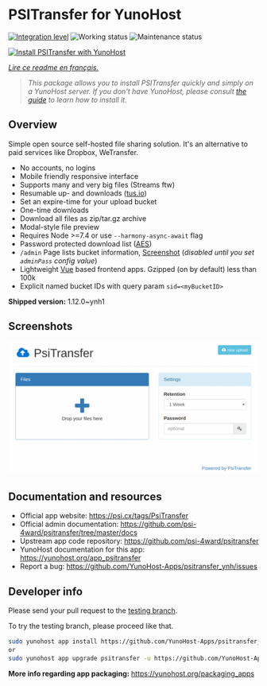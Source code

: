 <!--
N.B.: This README was automatically generated by https://github.com/YunoHost/apps/tree/master/tools/README-generator
It shall NOT be edited by hand.
-->

# PSITransfer for YunoHost

[![Integration level](https://dash.yunohost.org/integration/psitransfer.svg)](https://dash.yunohost.org/appci/app/psitransfer) ![Working status](https://ci-apps.yunohost.org/ci/badges/psitransfer.status.svg) ![Maintenance status](https://ci-apps.yunohost.org/ci/badges/psitransfer.maintain.svg)

[![Install PSITransfer with YunoHost](https://install-app.yunohost.org/install-with-yunohost.svg)](https://install-app.yunohost.org/?app=psitransfer)

*[Lire ce readme en français.](./README_fr.md)*

> *This package allows you to install PSITransfer quickly and simply on a YunoHost server.
If you don't have YunoHost, please consult [the guide](https://yunohost.org/#/install) to learn how to install it.*

## Overview

Simple open source self-hosted file sharing solution.
It's an alternative to paid services like Dropbox, WeTransfer.

* No accounts, no logins
* Mobile friendly responsive interface
* Supports many and very big files (Streams ftw)
* Resumable up- and downloads ([tus.io](https://tus.io))
* Set an expire-time for your upload bucket
* One-time downloads
* Download all files as zip/tar.gz archive
* Modal-style file preview
* Requires Node >=7.4 or use `--harmony-async-await` flag
* Password protected download list ([AES](https://en.wikipedia.org/wiki/Advanced_Encryption_Standard))
* `/admin` Page lists bucket information, [Screenshot](https://raw.githubusercontent.com/psi-4ward/psitransfer/master/docs/PsiTransfer-Admin.png) (_disabled until you set `adminPass` config value_)
* Lightweight [Vue](https://vuejs.org) based frontend apps. Gzipped (on by default) less than 100k
* Explicit named bucket IDs with query param `sid=<myBucketID>`


**Shipped version:** 1.12.0~ynh1

## Screenshots

![Screenshot of PSITransfer](./doc/screenshots/psitransfer.gif)

## Documentation and resources

* Official app website: <https://psi.cx/tags/PsiTransfer>
* Official admin documentation: <https://github.com/psi-4ward/psitransfer/tree/master/docs>
* Upstream app code repository: <https://github.com/psi-4ward/psitransfer>
* YunoHost documentation for this app: <https://yunohost.org/app_psitransfer>
* Report a bug: <https://github.com/YunoHost-Apps/psitransfer_ynh/issues>

## Developer info

Please send your pull request to the [testing branch](https://github.com/YunoHost-Apps/psitransfer_ynh/tree/testing).

To try the testing branch, please proceed like that.

``` bash
sudo yunohost app install https://github.com/YunoHost-Apps/psitransfer_ynh/tree/testing --debug
or
sudo yunohost app upgrade psitransfer -u https://github.com/YunoHost-Apps/psitransfer_ynh/tree/testing --debug
```

**More info regarding app packaging:** <https://yunohost.org/packaging_apps>

